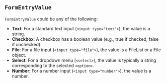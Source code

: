 ## `FormEntryValue`

`FormEntryValue` could be any of the following:

- **Text**: For a standard text input (`<input type="text">`), the value is a string.
- **Checkbox**: A checkbox has a boolean value (e.g., true if checked, false if unchecked).
- **File**: For a file input (`<input type="file">`), the value is a FileList or a File object.
- **Select**: For a dropdown menu (`<select>`), the value is typically a string corresponding to the selected `<option>`.
- **Number**: For a number input (`<input type="number">`), the value is a number.
